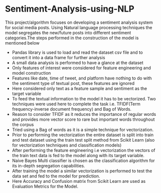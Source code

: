 # Sentiment-Analysis-using-NLP
This project/algorithm focuses on developing a sentiment analysis system for social media posts. Using Natural language processing techniques the model segregates the new/future posts into different sentiment categories.The steps performed in the construction of the model is mentioned below

- Pandas library is used to load and read the dataset csv file and to convert it into a data frame for further analysis
- A small data analysis is performed to have a glance at the dataset
- Only features of interest were considered for feature engineering and model construction
- Features like date, time of tweet, and platform have nothing to do with the sentiment type of textual post, these features are ignored
- Here considered only text as a feature sample and sentiment as the target variable
- To feed the textual information to the model it has to be vectorized. Two techniques were used here to complete the task i.e. TFIDF(Term frequency-inverse document frequency) and Bag of Words.
- Reason to consider TFIDF as it reduces the importance of regular words and provides more vector score to rare but important words throughout the corpus
- Tried using a Bag of words as it is a simple technique for vectorization.
- Prior to performing the vectorization the entire dataset is split into train and test dataset using the train test split method from Scikit Learn (also for vectorization techniques and classification models)
- After performing the feature engineering i.e vectorization the vectors of the train text data is fed to the model along with its target variable.
- Naive Bayes Multi classifier is chosen as the classification algorithm for its in-depth segregation capabilities.
- After training the model a similar vectorization is performed to test the data set and fed to the model for prediction.
- Here Accuracy and Confusion matrix from Scikit Learn are used as Evaluation Metrics for the Model.
